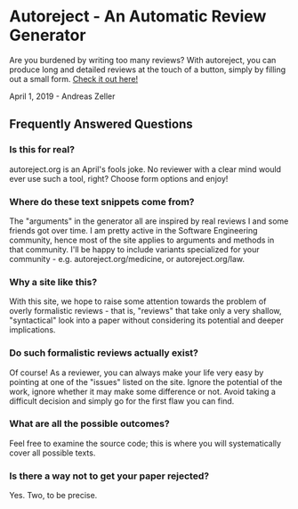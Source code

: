 # Autoreject - An Automatic Review Generator

Are you burdened by writing too many reviews? With autoreject, you can produce long and detailed reviews at the touch of a button, simply by filling out a small form.  [Check it out here!](https://autoreject.org/)

April 1, 2019 - Andreas Zeller


## Frequently Answered Questions

### Is this for real?

autoreject.org is an April's fools joke. No reviewer with a clear mind would ever use such a tool, right?  Choose form options and enjoy!


### Where do these text snippets come from?

The "arguments" in the generator all are inspired by real reviews I and some friends got over time.  I am pretty active in the Software Engineering community, hence most of the site applies to arguments and methods in that community.  I'll be happy to include variants specialized for your community - e.g. autoreject.org/medicine, or autoreject.org/law.


### Why a site like this?

With this site, we hope to raise some attention towards the problem of overly formalistic reviews - that is, "reviews" that take only a very shallow, "syntactical" look into a paper without considering its potential and deeper implications.


### Do such formalistic reviews actually exist?

Of course!  As a reviewer, you can always make your life very easy by pointing at one of the "issues" listed on the site.  Ignore the potential of the work, ignore whether it may make some difference or not.  Avoid taking a difficult decision and simply go for the first flaw you can find.


### What are all the possible outcomes?

Feel free to examine the source code; this is where you will systematically cover all possible texts.


### Is there a way not to get your paper rejected?

Yes.  Two, to be precise.
